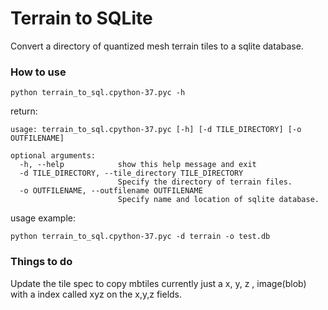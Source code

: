 # Terrain to SQLite

Convert a directory of quantized mesh terrain tiles to a sqlite database.

### How to use

```
python terrain_to_sql.cpython-37.pyc -h
```

return:

```
usage: terrain_to_sql.cpython-37.pyc [-h] [-d TILE_DIRECTORY] [-o OUTFILENAME]

optional arguments:
  -h, --help            show this help message and exit
  -d TILE_DIRECTORY, --tile_directory TILE_DIRECTORY
                        Specify the directory of terrain files.
  -o OUTFILENAME, --outfilename OUTFILENAME
                        Specify name and location of sqlite database.
```

usage example:

```
python terrain_to_sql.cpython-37.pyc -d terrain -o test.db
```

### Things to do

Update the tile spec to copy mbtiles currently just a x, y, z , image(blob) with a index called xyz on the x,y,z fields.
